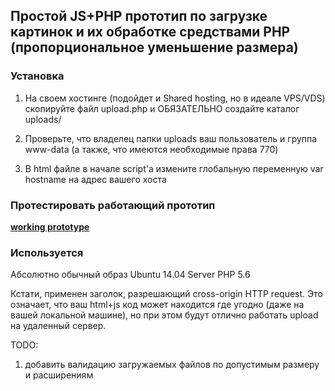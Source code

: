 ## Простой JS+PHP прототип по загрузке картинок и их обработке средствами PHP (пропорциональное уменьшение размера)

### Установка

1) На своем хостинге (подойдет и Shared hosting, но в идеале VPS/VDS) скопируйте файл upload.php и ОБЯЗАТЕЛЬНО создайте каталог uploads/

2) Проверьте, что владелец папки uploads ваш пользователь и группа www-data (а также, что имеются необходимые права 770)

3) В html файле в начале script'а измените глобальную переменную var hostname на адрес вашего хоста


### Протестировать работающий прототип

**[working prototype](http://www.glens.me/test_images_upload)**


### Используется

Абсолютно обычный образ Ubuntu 14.04 Server 
PHP 5.6


Кстати, применен заголок, разрешающий cross-origin HTTP request. Это означает, что ваш html+js код может находится где угодно (даже на вашей локальной машине), но при этом будут отлично работать upload на удаленный сервер. 

TODO: 
1) добавить валидацию загружаемых файлов по допустимым размеру и расширениям
